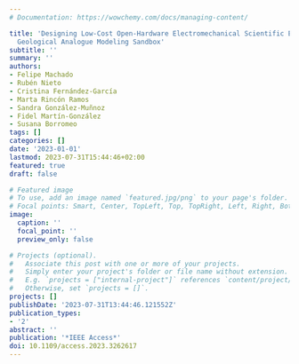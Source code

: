 ```yaml
---
# Documentation: https://wowchemy.com/docs/managing-content/

title: 'Designing Low-Cost Open-Hardware Electromechanical Scientific Equipment: A
  Geological Analogue Modeling Sandbox'
subtitle: ''
summary: ''
authors:
- Felipe Machado
- Rubén Nieto
- Cristina Fernández-García
- Marta Rincón Ramos
- Sandra González-Muñnoz
- Fidel Martín-González
- Susana Borromeo
tags: []
categories: []
date: '2023-01-01'
lastmod: 2023-07-31T15:44:46+02:00
featured: true
draft: false

# Featured image
# To use, add an image named `featured.jpg/png` to your page's folder.
# Focal points: Smart, Center, TopLeft, Top, TopRight, Left, Right, BottomLeft, Bottom, BottomRight.
image:
  caption: ''
  focal_point: ''
  preview_only: false

# Projects (optional).
#   Associate this post with one or more of your projects.
#   Simply enter your project's folder or file name without extension.
#   E.g. `projects = ["internal-project"]` references `content/project/deep-learning/index.md`.
#   Otherwise, set `projects = []`.
projects: []
publishDate: '2023-07-31T13:44:46.121552Z'
publication_types:
- '2'
abstract: ''
publication: '*IEEE Access*'
doi: 10.1109/access.2023.3262617
---
```

